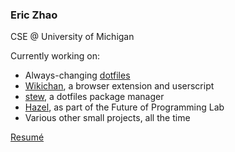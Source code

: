### Eric Zhao

CSE @ University of Michigan

Currently working on:
-   Always-changing [dotfiles](https://github.com/Dophin2009/dotfiles)
-   [Wikichan](https://github.com/Dophin2009/wikichan), a browser extension and userscript
-   [stew](https://github.com/Dophin2009/stew), a dotfiles package manager
-   [Hazel](https://hazel.org), as part of the Future of Programming Lab
-   Various other small projects, all the time

[Resumé](https://github.com/Dophin2009/cv/releases/download/latest/cv.pdf)
